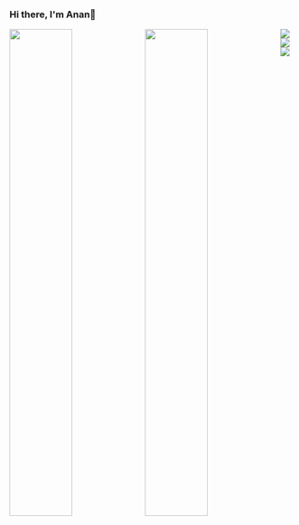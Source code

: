 ### Hi there, I'm Anan👋

<img align="left" width="47%" src="https://github-readme-stats.vercel.app/api?username=Anan-Karanja&show_icons=true&theme=dark#gh-dark-mode-only https://github.com/anuraghazra/github-readme-stats#gh-dark-mode-only"/>
<img align="left" width="47%" src="https://github-readme-stats.vercel.app/api/top-langs/?username=Anan-Karanja&langs_count=8"/>
<img align="left" src="https://img.shields.io/badge/javascript-%23323330.svg?style=for-the-badge&logo=javascript&logoColor=%23F7DF1E"/>
<img align="left" src="https://img.shields.io/badge/html5-%23E34F26.svg?style=for-the-badge&logo=html5&logoColor=white"/>
<img align="left" src="https://img.shields.io/badge/css3-%231572B6.svg?style=for-the-badge&logo=css3&logoColor=white"/>
